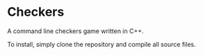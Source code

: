 # Checkers
A command line checkers game written in C++.

To install, simply clone the repository and compile all source files.
